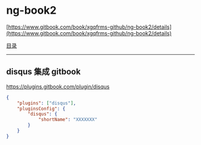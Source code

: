 # ng-book2

[https://www.gitbook.com/book/xgqfrms-github/ng-book2/details](https://www.gitbook.com/book/xgqfrms-github/ng-book2/details)



[目录](/chapters/content.md)







***********************************************************************************************************

## disqus 集成 gitbook 

https://plugins.gitbook.com/plugin/disqus

```json
{
    "plugins": ["disqus"],
    "pluginsConfig": {
        "disqus": {
            "shortName": "XXXXXXX"
        }
    }
}
```


